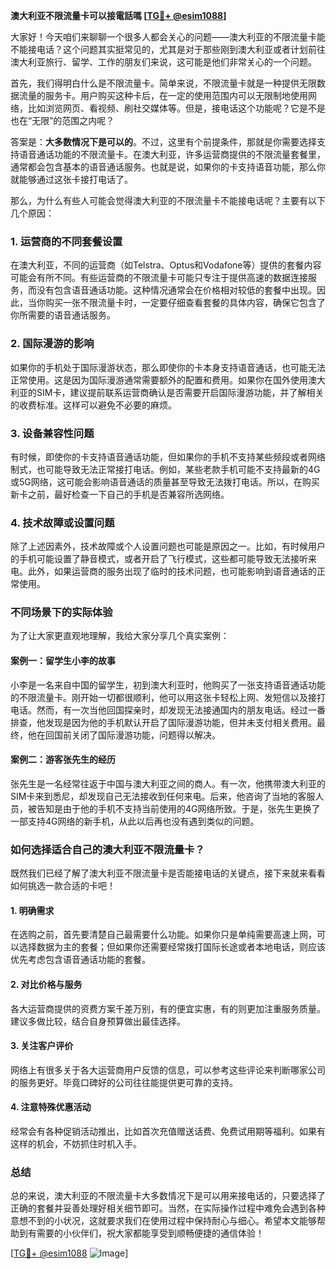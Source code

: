 **澳大利亚不限流量卡可以接電話嗎 [[TG💪+ @esim1088](https://t.me/s/esim1088)]**

大家好！今天咱们来聊聊一个很多人都会关心的问题——澳大利亚的不限流量卡能不能接电话？这个问题其实挺常见的，尤其是对于那些刚到澳大利亚或者计划前往澳大利亚旅行、留学、工作的朋友们来说，这可能是他们非常关心的一个问题。

首先，我们得明白什么是不限流量卡。简单来说，不限流量卡就是一种提供无限数据流量的服务卡。用户购买这种卡后，在一定的使用范围内可以无限制地使用网络，比如浏览网页、看视频、刷社交媒体等。但是，接电话这个功能呢？它是不是也在“无限”的范围之内呢？

答案是：**大多数情况下是可以的**。不过，这里有个前提条件，那就是你需要选择支持语音通话功能的不限流量卡。在澳大利亚，许多运营商提供的不限流量套餐里，通常都会包含基本的语音通话服务。也就是说，如果你的卡支持语音功能，那么你就能够通过这张卡接打电话了。

那么，为什么有些人可能会觉得澳大利亚的不限流量卡不能接电话呢？主要有以下几个原因：

### 1. **运营商的不同套餐设置**
  
在澳大利亚，不同的运营商（如Telstra、Optus和Vodafone等）提供的套餐内容可能会有所不同。有些运营商的不限流量卡可能只专注于提供高速的数据连接服务，而没有包含语音通话功能。这种情况通常会在价格相对较低的套餐中出现。因此，当你购买一张不限流量卡时，一定要仔细查看套餐的具体内容，确保它包含了你所需要的语音通话服务。

### 2. **国际漫游的影响**

如果你的手机处于国际漫游状态，那么即使你的卡本身支持语音通话，也可能无法正常使用。这是因为国际漫游通常需要额外的配置和费用。如果你在国外使用澳大利亚的SIM卡，建议提前联系运营商确认是否需要开启国际漫游功能，并了解相关的收费标准。这样可以避免不必要的麻烦。

### 3. **设备兼容性问题**

有时候，即使你的卡支持语音通话功能，但如果你的手机不支持某些频段或者网络制式，也可能导致无法正常接打电话。例如，某些老款手机可能不支持最新的4G或5G网络，这可能会影响语音通话的质量甚至导致无法拨打电话。所以，在购买新卡之前，最好检查一下自己的手机是否兼容所选网络。

### 4. **技术故障或设置问题**

除了上述因素外，技术故障或个人设置问题也可能是原因之一。比如，有时候用户的手机可能设置了静音模式，或者开启了飞行模式，这些都可能导致无法接听来电。此外，如果运营商的服务出现了临时的技术问题，也可能影响到语音通话的正常使用。

### 不同场景下的实际体验

为了让大家更直观地理解，我给大家分享几个真实案例：

#### 案例一：留学生小李的故事

小李是一名来自中国的留学生，初到澳大利亚时，他购买了一张支持语音通话功能的不限流量卡。刚开始一切都很顺利，他可以用这张卡轻松上网、发短信以及接打电话。然而，有一次当他回国探亲时，却发现无法接通国内的朋友电话。经过一番排查，他发现是因为他的手机默认开启了国际漫游功能，但并未支付相关费用。最终，他在回国前关闭了国际漫游功能，问题得以解决。

#### 案例二：游客张先生的经历

张先生是一名经常往返于中国与澳大利亚之间的商人。有一次，他携带澳大利亚的SIM卡来到悉尼，却发现自己无法接收到任何来电。后来，他咨询了当地的客服人员，被告知是由于他的手机不支持当前使用的4G网络所致。于是，张先生更换了一部支持4G网络的新手机，从此以后再也没有遇到类似的问题。

### 如何选择适合自己的澳大利亚不限流量卡？

既然我们已经了解了澳大利亚不限流量卡是否能接电话的关键点，接下来就来看看如何挑选一款合适的卡吧！

#### 1. **明确需求**
   在选购之前，首先要清楚自己最需要什么功能。如果你只是单纯需要高速上网，可以选择数据为主的套餐；但如果你还需要经常拨打国际长途或者本地电话，则应该优先考虑包含语音通话功能的套餐。

#### 2. **对比价格与服务**
   各大运营商提供的资费方案千差万别，有的便宜实惠，有的则更加注重服务质量。建议多做比较，结合自身预算做出最佳选择。

#### 3. **关注客户评价**
   网络上有很多关于各大运营商用户反馈的信息，可以参考这些评论来判断哪家公司的服务更好。毕竟口碑好的公司往往能提供更可靠的支持。

#### 4. **注意特殊优惠活动**
   经常会有各种促销活动推出，比如首次充值赠送话费、免费试用期等福利。如果有这样的机会，不妨抓住时机入手。

### 总结

总的来说，澳大利亚的不限流量卡大多数情况下是可以用来接电话的，只要选择了正确的套餐并妥善处理好相关细节即可。当然，在实际操作过程中难免会遇到各种意想不到的小状况，这就要求我们在使用过程中保持耐心与细心。希望本文能够帮助到有需要的小伙伴们，祝大家都能享受到顺畅便捷的通信体验！

[[TG💪+ @esim1088](https://t.me/s/esim1088) ![Image](https://i.postimg.cc/4NQfJmqS/Snipaste-2025-05-13-00-14-12.png)]